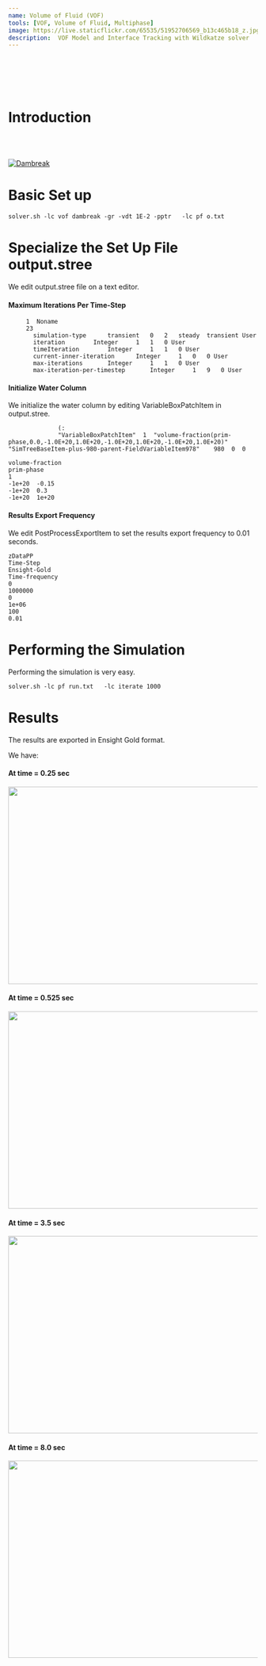```yaml
---
name: Volume of Fluid (VOF)
tools: [VOF, Volume of Fluid, Multiphase]
image: https://live.staticflickr.com/65535/51952706569_b13c465b18_z.jpg
description:  VOF Model and Interface Tracking with Wildkatze solver
---
```


<br/><br/>
<br/><br/>

# Introduction 
<br/><br/>
 
[![Dambreak](https://img.youtube.com/vi/4vXZR9YO3qY/0.jpg)](https://youtu.be/4vXZR9YO3qY "Dambreak")


 

#  Basic Set up

```
solver.sh -lc vof dambreak -gr -vdt 1E-2 -pptr   -lc pf o.txt   
```

# Specialize the Set Up File output.stree

We edit  output.stree file on a text editor.

#### Maximum Iterations Per Time-Step


```
     1  Noname
     23
       simulation-type    	transient 	0 	2 	steady 	transient User
       iteration    	Integer 	1 	1 	0 User
       timeIteration    	Integer 	1 	1 	0 User
       current-inner-iteration    	Integer 	1 	0 	0 User
       max-iterations    	Integer 	1 	1 	0 User
       max-iteration-per-timestep    	Integer 	1 	9 	0 User
```

#### Initialize Water Column

We initialize the water column by editing VariableBoxPatchItem in output.stree.  

```
              (: 
              "VariableBoxPatchItem"  1  "volume-fraction(prim-phase,0.0,-1.0E+20,1.0E+20,-1.0E+20,1.0E+20,-1.0E+20,1.0E+20)"  "SimTreeBaseItem-plus-980-parent-FieldVariableItem978"    980  0  0

volume-fraction
prim-phase
1
-1e+20  -0.15
-1e+20  0.3
-1e+20  1e+20
```

#### Results Export Frequency

We edit PostProcessExportItem to set the results export frequency to 0.01 seconds. 


```
zDataPP  
Time-Step  
Ensight-Gold  
Time-frequency  
0  
1000000  
0  
1e+06  
100  
0.01 
```

#  Performing the Simulation

Performing the simulation is very easy. 

```
solver.sh -lc pf run.txt   -lc iterate 1000  
```

# Results

The results are exported in Ensight Gold format. 

We have:

#### At time =  0.25 sec
<p align="center">
  <img width="611" height="398" src="https://live.staticflickr.com/65535/51951412747_681d8b3a72_z.jpg">
</p>

#### At time =  0.525 sec
<p align="center">
  <img width="611" height="398" src="https://live.staticflickr.com/65535/51952706569_b13c465b18_z.jpg">
</p>

#### At time =  3.5 sec
<p align="center">
  <img width="611" height="398" src="https://live.staticflickr.com/65535/51952998255_3808bd1db6_z.jpg">
</p>


#### At time =  8.0 sec
<p align="center">
  <img width="611" height="398" src="https://live.staticflickr.com/65535/51952468598_b05dbc1351_z.jpg">
</p>
